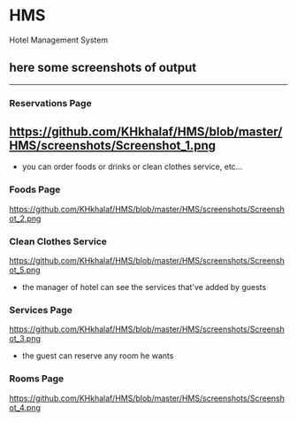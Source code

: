 # HMS
Hotel Management System

## here some screenshots of output
------------------------------------------------------------
### Reservations Page
https://github.com/KHkhalaf/HMS/blob/master/HMS/screenshots/Screenshot_1.png
---------------------------------------------------------------
- you can order foods or drinks or clean clothes service, etc...
### Foods Page
https://github.com/KHkhalaf/HMS/blob/master/HMS/screenshots/Screenshot_2.png
### Clean Clothes Service
https://github.com/KHkhalaf/HMS/blob/master/HMS/screenshots/Screenshot_5.png
- the manager of hotel can see the services that've added by guests
### Services Page
https://github.com/KHkhalaf/HMS/blob/master/HMS/screenshots/Screenshot_3.png
- the guest can reserve any room he wants
### Rooms Page
https://github.com/KHkhalaf/HMS/blob/master/HMS/screenshots/Screenshot_4.png
